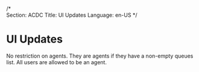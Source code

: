 /*                                                                                                                                                                                                                                                                                                 
Section: ACDC
Title: UI Updates
Language: en-US
*/

# UI Updates
No restriction on agents. They are agents if they have a non-empty queues list. All users are allowed to be an agent.
